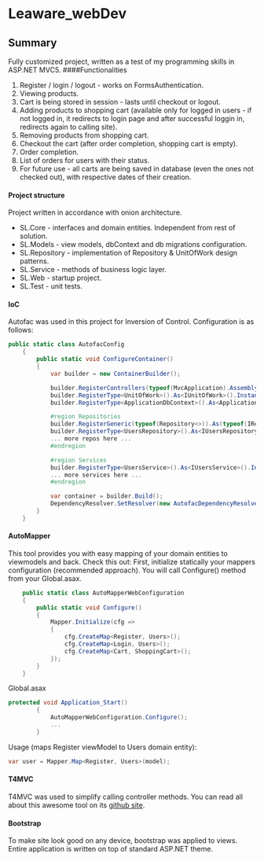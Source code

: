 # Leaware_webDev
## Summary
Fully customized project, written as a test of my programming skills in ASP.NET MVC5.
####Functionalities
1. Register / login / logout - works on FormsAuthentication.
2. Viewing products.
3. Cart is being stored in session - lasts until checkout or logout.
4. Adding products to shopping cart (available only for logged in users - if not logged in, it redirects to login page and after successful loggin in, redirects again to calling site).
5. Removing products from shopping cart.
6. Checkout the cart (after order completion, shopping cart is empty).
7. Order completion.
8. List of orders for users with their status.
9. For future use - all carts are being saved in database (even the ones not checked out), with respective dates of their creation.

#### Project structure
Project written in accordance with onion architecture.
* SL.Core - interfaces and domain entities. Independent from rest of solution.
* SL.Models - view models, dbContext and db migrations configuration.
* SL.Repository - implementation of Repository & UnitOfWork design patterns.
* SL.Service - methods of business logic layer.
* SL.Web - startup project. 
* SL.Test - unit tests.

#### IoC
Autofac was used in this project for Inversion of Control. Configuration is as follows:
```C#
public static class AutofacConfig
    {
        public static void ConfigureContainer()
        {
            var builder = new ContainerBuilder();

            builder.RegisterControllers(typeof(MvcApplication).Assembly);
            builder.RegisterType<UnitOfWork>().As<IUnitOfWork>().InstancePerLifetimeScope();
            builder.RegisterType<ApplicationDbContext>().As<ApplicationDbContext>().InstancePerRequest();

            #region Repositories
            builder.RegisterGeneric(typeof(Repository<>)).As(typeof(IRepository<>));
            builder.RegisterType<UsersRepository>().As<IUsersRepository>().InstancePerRequest();
            ... more repos here ...
            #endregion

            #region Services
            builder.RegisterType<UsersService>().As<IUsersService>().InstancePerRequest();
            ... more services here ...
            #endregion

            var container = builder.Build();
            DependencyResolver.SetResolver(new AutofacDependencyResolver(container));
        }
    }
```
#### AutoMapper
This tool provides you with easy mapping of your domain entities to viewmodels and back. Check this out:
First, initialize statically your mappers configuration (recommended approach). You will call Configure() method from your Global.asax.
```C#
    public static class AutoMapperWebConfiguration
    {
        public static void Configure()
        {
            Mapper.Initialize(cfg =>
            {
                cfg.CreateMap<Register, Users>();
                cfg.CreateMap<Login, Users>();
                cfg.CreateMap<Cart, ShoppingCart>();
            });
        }
    }
```
Global.asax
```C#
protected void Application_Start()
        {
            AutoMapperWebConfiguration.Configure();
            ...
        }
```
Usage (maps Register viewModel to Users domain entity):
```C#
var user = Mapper.Map<Register, Users>(model);
```
#### T4MVC
T4MVC was used to simplify calling controller methods. You can read all about this awesome tool on its [github site](https://github.com/T4MVC/T4MVC).
#### Bootstrap
To make site look good on any device, bootstrap was applied to views. Entire application is written on top of standard ASP.NET theme.

